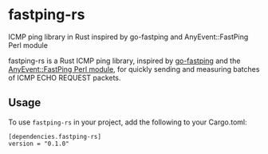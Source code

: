 # fastping-rs
 ICMP ping library in Rust inspired by go-fastping and AnyEvent::FastPing Perl module

fastping-rs is a Rust ICMP ping library, inspired by [go-fastping](https://github.com/tatsushid/go-fastping)  and the [AnyEvent::FastPing Perl module](http://search.cpan.org/~mlehmann/AnyEvent-FastPing-2.01/), for quickly sending and measuring batches of ICMP ECHO REQUEST packets.

## Usage

To use `fastping-rs` in your project, add the following to your Cargo.toml:

```
[dependencies.fastping-rs]
version = "0.1.0"
```
